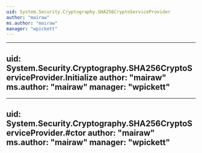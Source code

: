 ```yaml
---
uid: System.Security.Cryptography.SHA256CryptoServiceProvider
author: "mairaw"
ms.author: "mairaw"
manager: "wpickett"
---
```


---
uid: System.Security.Cryptography.SHA256CryptoServiceProvider.Initialize
author: "mairaw"
ms.author: "mairaw"
manager: "wpickett"
---

---
uid: System.Security.Cryptography.SHA256CryptoServiceProvider.#ctor
author: "mairaw"
ms.author: "mairaw"
manager: "wpickett"
---
